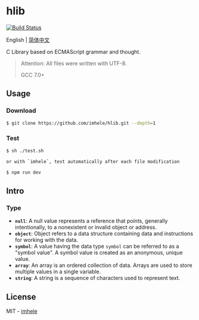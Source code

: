 # hlib

[![Build Status](https://travis-ci.com/imhele/hlib.svg?branch=master)](https://travis-ci.com/imhele/hlib)

English | [简体中文](https://github.com/imhele/hlib/blob/master/README_zh-CN.md)

C Library based on ECMAScript grammar and thought.

> Attention: All files were written with UTF-8.
> 
> GCC 7.0+

## Usage

### Download

```bash
$ git clone https://github.com/imhele/hlib.git --depth=1
```

### Test

```bash
$ sh ./test.sh

or with `imhele`, test automatically after each file modification

$ npm run dev
```

## Intro

### Type

- **`null`**: A null value represents a reference that points, generally intentionally, to a nonexistent or invalid object or address.
- **`object`**: Object refers to a data structure containing data and instructions for working with the data.
- **`symbol`**: A value having the data type `symbol` can be referred to as a "symbol value". A symbol value is created as an anonymous, unique value.
- **`array`**: An array is an ordered collection of data. Arrays are used to store multiple values in a single variable.
- **`string`**: A string is a sequence of characters used to represent text.

## License

MIT - [imhele](https://github.com/imhele)
